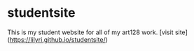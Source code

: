 # studentsite
This is my student website for all of my art128 work.
[visit site] (https://lilyri.github.io/studentsite/)